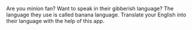 Are you minion fan? Want to speak in their gibberish language? The language they use is called banana language. Translate your English into their language with the help of this app.